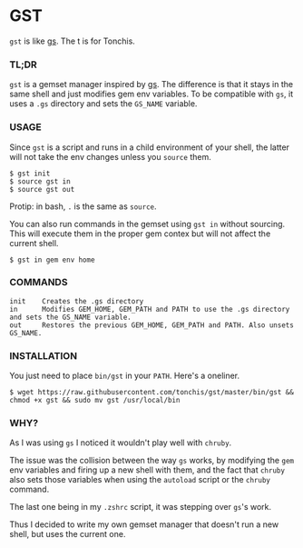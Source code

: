 GST
===

`gst` is like [gs](http://github.com/soveran/gs). The t is for Tonchis.

### TL;DR

`gst` is a gemset manager inspired by [gs](http://github.com/soveran/gs).
The difference is that it stays in the same shell and just modifies gem env variables.
To be compatible with `gs`, it uses a `.gs` directory and sets the `GS_NAME` variable.

### USAGE

Since `gst` is a script and runs in a child environment of your shell, the latter will not take the env changes unless you `source` them.

```shell
$ gst init
$ source gst in
$ source gst out
```

Protip: in bash, `.` is the same as `source`.

You can also run commands in the gemset using `gst in` without sourcing. This will execute them in the proper gem contex but will not affect the current shell.

```shell
$ gst in gem env home
```

### COMMANDS

```shell
init    Creates the .gs directory
in      Modifies GEM_HOME, GEM_PATH and PATH to use the .gs directory and sets the GS_NAME variable.
out     Restores the previous GEM_HOME, GEM_PATH and PATH. Also unsets GS_NAME.
```

### INSTALLATION

You just need to place `bin/gst` in your `PATH`. Here's a oneliner.

```shell
$ wget https://raw.githubusercontent.com/tonchis/gst/master/bin/gst && chmod +x gst && sudo mv gst /usr/local/bin
```

### WHY?

As I was using `gs` I noticed it wouldn't play well with `chruby`.

The issue was the collision between the way `gs` works, by modifying the `gem` env variables and firing up a new shell with them, and the fact that `chruby` also sets those variables when using the `autoload` script or the `chruby` command.

The last one being in my `.zshrc` script, it was stepping over `gs`'s work.

Thus I decided to write my own gemset manager that doesn't run a new shell, but uses the current one.

